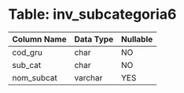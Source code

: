 # Table: inv_subcategoria6

| Column Name | Data Type | Nullable |
|-------------|-----------|----------|
| cod_gru | char | NO |
| sub_cat | char | NO |
| nom_subcat | varchar | YES |

